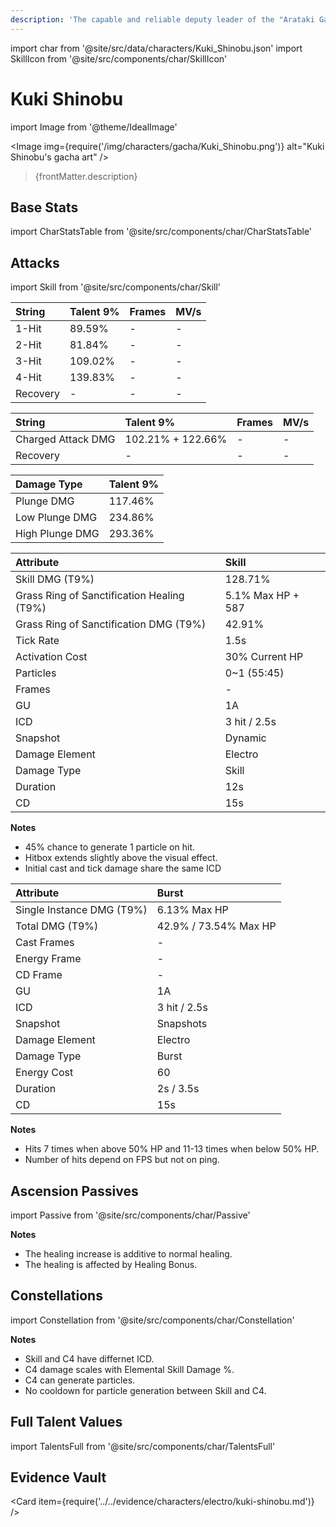 ```yaml
---
description: 'The capable and reliable deputy leader of the "Arataki Gang." Please note: capable and reliable are not appellations for the "Arataki Gang," but for their deputy leader in specific.'
---
```


import char from '@site/src/data/characters/Kuki_Shinobu.json'
import SkillIcon from '@site/src/components/char/SkillIcon'

# Kuki Shinobu

import Image from '@theme/IdealImage'

<Image img={require('/img/characters/gacha/Kuki_Shinobu.png')} alt="Kuki Shinobu's gacha art" />
<blockquote>{frontMatter.description}</blockquote>

## Base Stats

import CharStatsTable from '@site/src/components/char/CharStatsTable'

<CharStatsTable char={char} />

## Attacks

import Skill from '@site/src/components/char/Skill'

<Tabs>
<TabItem value='na' label='Normal Attacks'>
<SkillIcon char={char} skill='na' />
<div class='talent-columns'>
<Skill char={char} skill='na' sectionFilter='Normal Attack' />

| String   | Talent 9% | Frames | MV/s |
| :------- | :-------- | :----- | :--- |
| 1-Hit    | 89.59%    | -      | -    |
| 2-Hit    | 81.84%    | -      | -    |
| 3-Hit    | 109.02%   | -      | -    |
| 4-Hit    | 139.83%   | -      | -    |
| Recovery | -         | -      | -    |

</div>
<div class='talent-columns'>
<Skill char={char} skill='na' sectionFilter='Charged Attack' />

| String             | Talent 9%         | Frames | MV/s |
| :----------------- | :---------------- | :----- | :--- |
| Charged Attack DMG | 102.21% + 122.66% | -      | -    |
| Recovery           | -                 | -      | -    |

</div>
<div class='talent-columns'>
<Skill char={char} skill='na' sectionFilter='Plunging Attack' />

| Damage Type     | Talent 9% |
| :-------------- | :-------- |
| Plunge DMG      | 117.46%   |
| Low Plunge DMG  | 234.86%   |
| High Plunge DMG | 293.36%   |

</div>
</TabItem>

<TabItem value='e' label='Skill'>
<SkillIcon char={char} skill='e' />
<div class='talent-columns'>
<Skill char={char} skill='e' />

| Attribute                                    | Skill             |
| :------------------------------------------- | :---------------- |
| Skill DMG \(T9%\)                            | 128.71%           |
| Grass Ring of Sanctification Healing \(T9%\) | 5.1% Max HP + 587 |
| Grass Ring of Sanctification DMG \(T9%\)     | 42.91%            |
| Tick Rate                                    | 1.5s              |
| Activation Cost                              | 30% Current HP    |
| Particles                                    | 0~1 \(55\:45\)    |
| Frames                                       | -                 |
| GU                                           | 1A                |
| ICD                                          | 3 hit / 2.5s      |
| Snapshot                                     | Dynamic           |
| Damage Element                               | Electro           |
| Damage Type                                  | Skill             |
| Duration                                     | 12s               |
| CD                                           | 15s               |

</div>

**Notes**

* 45% chance to generate 1 particle on hit.
* Hitbox extends slightly above the visual effect.
* Initial cast and tick damage share the same ICD

</TabItem>

<TabItem value='q' label='Burst'>
<SkillIcon char={char} skill='q' />
<div class='talent-columns'>
<Skill char={char} skill='q'/>

| Attribute                   | Burst                 |
| :-------------------------- | :-------------------- |
| Single Instance DMG \(T9%\) | 6.13% Max HP          |
| Total DMG \(T9%\)           | 42.9% / 73.54% Max HP |
| Cast Frames                 | -                     |
| Energy Frame                | -                     |
| CD Frame                    | -                     |
| GU                          | 1A                    |
| ICD                         | 3 hit / 2.5s          |
| Snapshot                    | Snapshots             |
| Damage Element              | Electro               |
| Damage Type                 | Burst                 |
| Energy Cost                 | 60                    |
| Duration                    | 2s / 3.5s             |
| CD                          | 15s                   |

</div>

**Notes**

* Hits 7 times when above 50% HP and 11-13 times when below 50% HP.
* Number of hits depend on FPS but not on ping.

</TabItem>
</Tabs>

## Ascension Passives

import Passive from '@site/src/components/char/Passive'

<Tabs>
<TabItem value='passive' label='Passive'>
<Passive char={char} passive={2} />
</TabItem>

<TabItem value='a1' label='Ascension 1'>
<Passive char={char} passive={0} />
</TabItem>

<TabItem value="a4" label="Ascension 4">
<Passive char={char} passive={1} />

**Notes**

* The healing increase is additive to normal healing.
* The healing is affected by Healing Bonus.

</TabItem>
</Tabs>

## Constellations

import Constellation from '@site/src/components/char/Constellation'

<Tabs>
<TabItem value='c1' label='C1'>
<Constellation char={char} constellation={1} />
</TabItem>

<TabItem value='c2' label='C2'>
<Constellation char={char} constellation={2} />
</TabItem>

<TabItem value='c3' label='C3'>
<Constellation char={char} constellation={3} />
</TabItem>

<TabItem value='c4' label='C4'>
<Constellation char={char} constellation={4} />

**Notes**

* Skill and C4 have differnet ICD.
* C4 damage scales with Elemental Skill Damage \%.
* C4 can generate particles.
* No cooldown for particle generation between Skill and C4.

</TabItem>

<TabItem value='c5' label='C5'>
<Constellation char={char} constellation={5} />
</TabItem>

<TabItem value='c6' label='C6'>
<Constellation char={char} constellation={6} />
</TabItem>
</Tabs>

## Full Talent Values

import TalentsFull from '@site/src/components/char/TalentsFull'

<TalentsFull char={char}/>

## Evidence Vault

<Card item={require('../../evidence/characters/electro/kuki-shinobu.md')} />

